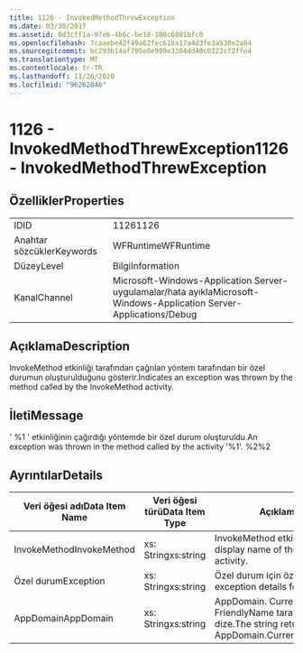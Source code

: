 ```yaml
---
title: 1126 - InvokedMethodThrewException
ms.date: 03/30/2017
ms.assetid: 0d3cff1a-97e6-4b6c-be18-108c6881bfc0
ms.openlocfilehash: 7caaebe42f49a62fec61ba17a4d3fe3a538e2ab4
ms.sourcegitcommit: bc293b14af795e0e999e3304dd40c0222cf2ffe4
ms.translationtype: MT
ms.contentlocale: tr-TR
ms.lasthandoff: 11/26/2020
ms.locfileid: "96262846"
---
```

# <a name="1126---invokedmethodthrewexception"></a><span data-ttu-id="2a77f-102">1126 - InvokedMethodThrewException</span><span class="sxs-lookup"><span data-stu-id="2a77f-102">1126 - InvokedMethodThrewException</span></span>

## <a name="properties"></a><span data-ttu-id="2a77f-103">Özellikler</span><span class="sxs-lookup"><span data-stu-id="2a77f-103">Properties</span></span>  
  
|||  
|-|-|  
|<span data-ttu-id="2a77f-104">ID</span><span class="sxs-lookup"><span data-stu-id="2a77f-104">ID</span></span>|<span data-ttu-id="2a77f-105">1126</span><span class="sxs-lookup"><span data-stu-id="2a77f-105">1126</span></span>|  
|<span data-ttu-id="2a77f-106">Anahtar sözcükler</span><span class="sxs-lookup"><span data-stu-id="2a77f-106">Keywords</span></span>|<span data-ttu-id="2a77f-107">WFRuntime</span><span class="sxs-lookup"><span data-stu-id="2a77f-107">WFRuntime</span></span>|  
|<span data-ttu-id="2a77f-108">Düzey</span><span class="sxs-lookup"><span data-stu-id="2a77f-108">Level</span></span>|<span data-ttu-id="2a77f-109">Bilgi</span><span class="sxs-lookup"><span data-stu-id="2a77f-109">Information</span></span>|  
|<span data-ttu-id="2a77f-110">Kanal</span><span class="sxs-lookup"><span data-stu-id="2a77f-110">Channel</span></span>|<span data-ttu-id="2a77f-111">Microsoft-Windows-Application Server-uygulamalar/hata ayıkla</span><span class="sxs-lookup"><span data-stu-id="2a77f-111">Microsoft-Windows-Application Server-Applications/Debug</span></span>|  
  
## <a name="description"></a><span data-ttu-id="2a77f-112">Açıklama</span><span class="sxs-lookup"><span data-stu-id="2a77f-112">Description</span></span>  

 <span data-ttu-id="2a77f-113">InvokeMethod etkinliği tarafından çağrılan yöntem tarafından bir özel durumun oluşturulduğunu gösterir.</span><span class="sxs-lookup"><span data-stu-id="2a77f-113">Indicates an exception was thrown by the method called by the InvokeMethod activity.</span></span>  
  
## <a name="message"></a><span data-ttu-id="2a77f-114">İleti</span><span class="sxs-lookup"><span data-stu-id="2a77f-114">Message</span></span>  

 <span data-ttu-id="2a77f-115">' %1 ' etkinliğinin çağırdığı yöntemde bir özel durum oluşturuldu.</span><span class="sxs-lookup"><span data-stu-id="2a77f-115">An exception was thrown in the method called by the activity '%1'.</span></span> <span data-ttu-id="2a77f-116">%2</span><span class="sxs-lookup"><span data-stu-id="2a77f-116">%2</span></span>  
  
## <a name="details"></a><span data-ttu-id="2a77f-117">Ayrıntılar</span><span class="sxs-lookup"><span data-stu-id="2a77f-117">Details</span></span>  
  
|<span data-ttu-id="2a77f-118">Veri öğesi adı</span><span class="sxs-lookup"><span data-stu-id="2a77f-118">Data Item Name</span></span>|<span data-ttu-id="2a77f-119">Veri öğesi türü</span><span class="sxs-lookup"><span data-stu-id="2a77f-119">Data Item Type</span></span>|<span data-ttu-id="2a77f-120">Açıklama</span><span class="sxs-lookup"><span data-stu-id="2a77f-120">Description</span></span>|  
|--------------------|--------------------|-----------------|  
|<span data-ttu-id="2a77f-121">InvokeMethod</span><span class="sxs-lookup"><span data-stu-id="2a77f-121">InvokeMethod</span></span>|<span data-ttu-id="2a77f-122">xs: String</span><span class="sxs-lookup"><span data-stu-id="2a77f-122">xs:string</span></span>|<span data-ttu-id="2a77f-123">InvokeMethod etkinliğinin görünen adı.</span><span class="sxs-lookup"><span data-stu-id="2a77f-123">The display name of the InvokeMethod activity.</span></span>|  
|<span data-ttu-id="2a77f-124">Özel durum</span><span class="sxs-lookup"><span data-stu-id="2a77f-124">Exception</span></span>|<span data-ttu-id="2a77f-125">xs: String</span><span class="sxs-lookup"><span data-stu-id="2a77f-125">xs:string</span></span>|<span data-ttu-id="2a77f-126">Özel durum için özel durum ayrıntıları</span><span class="sxs-lookup"><span data-stu-id="2a77f-126">The exception details for the exception</span></span>|  
|<span data-ttu-id="2a77f-127">AppDomain</span><span class="sxs-lookup"><span data-stu-id="2a77f-127">AppDomain</span></span>|<span data-ttu-id="2a77f-128">xs: String</span><span class="sxs-lookup"><span data-stu-id="2a77f-128">xs:string</span></span>|<span data-ttu-id="2a77f-129">AppDomain. CurrentDomain. FriendlyName tarafından döndürülen dize.</span><span class="sxs-lookup"><span data-stu-id="2a77f-129">The string returned by AppDomain.CurrentDomain.FriendlyName.</span></span>|
